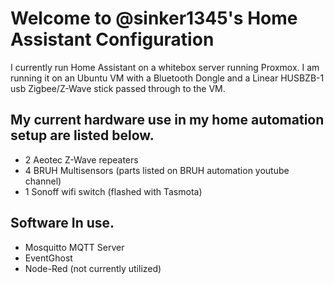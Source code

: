 # Welcome to @sinker1345's Home Assistant Configuration

I currently run Home Assistant on a whitebox server running Proxmox. I am running it on an Ubuntu VM with a Bluetooth Dongle and a Linear HUSBZB-1 usb Zigbee/Z-Wave stick passed through to the VM.

## My current hardware use in my home automation setup are listed below.

- 2 Aeotec Z-Wave repeaters
- 4 BRUH Multisensors (parts listed on BRUH automation youtube channel)
- 1 Sonoff wifi switch (flashed with Tasmota)

## Software In use.
- Mosquitto MQTT Server
- EventGhost
- Node-Red (not currently utilized)